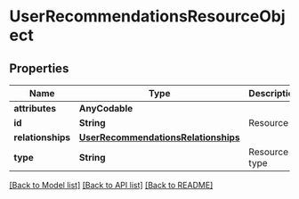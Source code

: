 # UserRecommendationsResourceObject

## Properties
Name | Type | Description | Notes
------------ | ------------- | ------------- | -------------
**attributes** | **AnyCodable** |  | [optional] 
**id** | **String** | Resource id | 
**relationships** | [**UserRecommendationsRelationships**](UserRecommendationsRelationships.md) |  | [optional] 
**type** | **String** | Resource type | 

[[Back to Model list]](../README.md#documentation-for-models) [[Back to API list]](../README.md#documentation-for-api-endpoints) [[Back to README]](../README.md)



